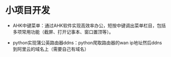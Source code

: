 # 小项目开发
* AHK中键菜单：通过AHK软件实现高效率办公，短按中键调出菜单栏目，包括多项常用功能（截屏、打开记事本、窗口置顶等）。

* python实现蒲公英路由器ddns：python爬取路由器的wan ip地址然后ddns到阿里云的域名上（需要自己有域名）
